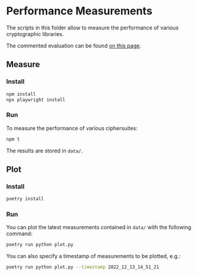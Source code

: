# Performance Measurements

The scripts in this folder allow to measure the performance of various
cryptographic libraries.

The commented evaluation can be found [on this page](https://blueprints.cryptpad.org/review/libraries/).

## Measure

### Install

```bash
npm install
npx playwright install
```

### Run

To measure the performance of various ciphersuites:

```bash
npm t
```

The results are stored in `data/`.

## Plot

### Install

```bash
poetry install
```

### Run

You can plot the latest measurements contained in `data/` with the following
command:

```bash
poetry run python plot.py
```

You can also specify a timestamp of measurements to be plotted, e.g.:

```bash
poetry run python plot.py --timestamp 2022_12_13_14_51_21
```


